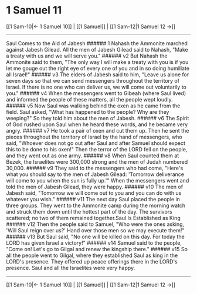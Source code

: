 # 1 Samuel 11

[[1 Sam-10|← 1 Samuel 10]] | [[1 Samuel]] | [[1 Sam-12|1 Samuel 12 →]]
***

Saul Comes to the Aid of Jabesh ###### 1 Nahash the Ammonite marched against Jabesh Gilead. All the men of Jabesh Gilead said to Nahash, "Make a treaty with us and we will serve you." ###### v2 But Nahash the Ammonite said to them, "The only way I will make a treaty with you is if you let me gouge out the right eye of every one of you and in so doing humiliate all Israel!" ###### v3 The elders of Jabesh said to him, "Leave us alone for seven days so that we can send messengers throughout the territory of Israel. If there is no one who can deliver us, we will come out voluntarily to you." ###### v4 When the messengers went to Gibeah (where Saul lived) and informed the people of these matters, all the people wept loudly. ###### v5 Now Saul was walking behind the oxen as he came from the field. Saul asked, "What has happened to the people? Why are they weeping?" So they told him about the men of Jabesh. ###### v6 The Spirit of God rushed upon Saul when he heard these words, and he became very angry. ###### v7 He took a pair of oxen and cut them up. Then he sent the pieces throughout the territory of Israel by the hand of messengers, who said, "Whoever does not go out after Saul and after Samuel should expect this to be done to his oxen!" Then the terror of the LORD fell on the people, and they went out as one army. ###### v8 When Saul counted them at Bezek, the Israelites were 300,000 strong and the men of Judah numbered 30,000. ###### v9 They said to the messengers who had come, "Here's what you should say to the men of Jabesh Gilead: 'Tomorrow deliverance will come to you when the sun is fully up.'" When the messengers went and told the men of Jabesh Gilead, they were happy. ###### v10 The men of Jabesh said, "Tomorrow we will come out to you and you can do with us whatever you wish." ###### v11 The next day Saul placed the people in three groups. They went to the Ammonite camp during the morning watch and struck them down until the hottest part of the day. The survivors scattered; no two of them remained together.Saul Is Established as King ###### v12 Then the people said to Samuel, "Who were the ones asking, 'Will Saul reign over us?' Hand over those men so we may execute them!" ###### v13 But Saul said, "No one will be killed on this day. For today the LORD has given Israel a victory!" ###### v14 Samuel said to the people, "Come on! Let's go to Gilgal and renew the kingship there." ###### v15 So all the people went to Gilgal, where they established Saul as king in the LORD's presence. They offered up peace offerings there in the LORD's presence. Saul and all the Israelites were very happy.

***
[[1 Sam-10|← 1 Samuel 10]] | [[1 Samuel]] | [[1 Sam-12|1 Samuel 12 →]]
